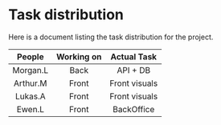 
# Task distribution

Here is a document listing the task distribution for the project.

| People | Working on | Actual Task |
| :--: | :--: | :--: |
| Morgan.L | Back | API + DB |
| Arthur.M | Front | Front visuals |
| Lukas.A | Front | Front visuals |
| Ewen.L | Front | BackOffice|
